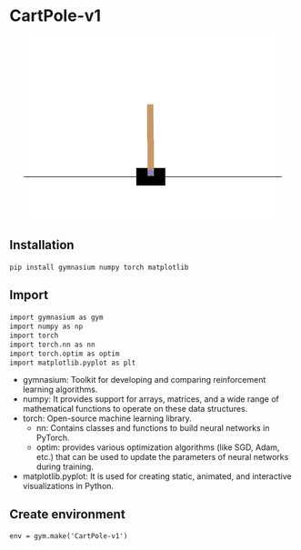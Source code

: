 # CartPole-v1

<p align="center">
  <img src="img/default.png" />
</p>

## Installation

```
pip install gymnasium numpy torch matplotlib
```

## Import

```
import gymnasium as gym
import numpy as np
import torch
import torch.nn as nn
import torch.optim as optim
import matplotlib.pyplot as plt
```

- gymnasium: Toolkit for developing and comparing reinforcement learning algorithms.
- numpy: It provides support for arrays, matrices, and a wide range of mathematical functions to operate on these data structures.
- torch: Open-source machine learning library.
  - nn: Contains classes and functions to build neural networks in PyTorch.
  - optim: provides various optimization algorithms (like SGD, Adam, etc.) that can be used to update the parameters of neural networks during training.
- matplotlib.pyplot: It is used for creating static, animated, and interactive visualizations in Python.

## Create environment

```
env = gym.make('CartPole-v1')
```
